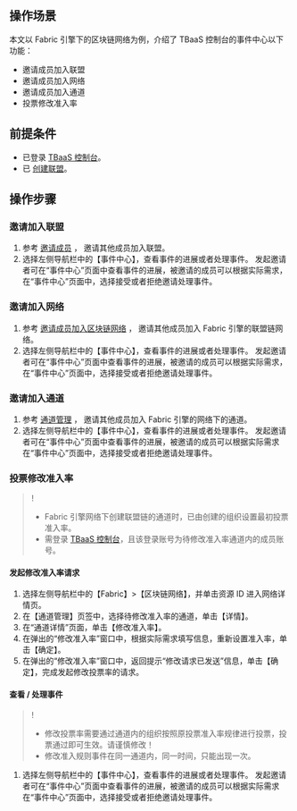 ## 操作场景
本文以  Fabric 引擎下的区块链网络为例，介绍了 TBaaS 控制台的事件中心以下功能：
 - 邀请成员加入联盟
 - 邀请成员加入网络
 - 邀请成员加入通道
 - 投票修改准入率


## 前提条件
- 已登录 [TBaaS 控制台](https://console.cloud.tencent.com/tbaas)。
- 已 [创建联盟]()。

## 操作步骤

### 邀请加入联盟
1. 参考 [邀请成员]() ， 邀请其他成员加入联盟。
2.  选择左侧导航栏中的【事件中心】，查看事件的进展或者处理事件。
发起邀请者可在“事件中心”页面中查看事件的进展，被邀请的成员可以根据实际需求，在“事件中心”页面中，选择接受或者拒绝邀请处理事件。


### 邀请加入网络
1. 参考 [邀请成员加入区块链网络]() ， 邀请其他成员加入 Fabric 引擎的联盟链网络。
2. 选择左侧导航栏中的【事件中心】，查看事件的进展或者处理事件。
发起邀请者可在“事件中心”页面中查看事件的进展，被邀请的成员可以根据实际需求，在“事件中心”页面中，选择接受或者拒绝邀请处理事件。

### 邀请加入通道
1. 参考 [通道管理]() ， 邀请其他成员加入 Fabric 引擎的网络下的通道。
2. 选择左侧导航栏中的【事件中心】，查看事件的进展或者处理事件。
发起邀请者可在“事件中心”页面中查看事件的进展，被邀请的成员可以根据实际需求在“事件中心”页面中，选择接受或者拒绝邀请处理事件。

### 投票修改准入率
>!
>- Fabric 引擎网络下创建联盟链的通道时，已由创建的组织设置最初投票准入率。
>- 需登录 [TBaaS 控制台](https://console.cloud.tencent.com/tbaas)，且该登录账号为待修改准入率通道内的成员账号。
>
#### 发起修改准入率请求
1.  选择左侧导航栏中的【Fabric】>【区块链网络】，并单击资源 ID 进入网络详情页。
2. 在【通道管理】页签中，选择待修改准入率的通道，单击【详情】。
3. 在“通道详情”页面，单击【修改准入率】。
4. 在弹出的“修改准入率”窗口中，根据实际需求填写信息，重新设置准入率，单击【确定】。
5. 在弹出的“修改准入率”窗口中，返回提示“修改请求已发送”信息，单击【确定】，完成发起修改投票率的请求。

#### 查看 / 处理事件
>!
> - 修改投票率需要通过通道内的组织按照原投票准入率规律进行投票，投票通过即可生效。请谨慎修改！
> - 修改准入规则事件在同一通道内，同一时间，只能出现一次。
>
1. 选择左侧导航栏中的【事件中心】，查看事件的进展或者处理事件。
发起邀请者可在“事件中心”页面中查看事件的进展，被邀请的成员可以根据实际需求在“事件中心”页面中，选择接受或者拒绝邀请处理事件。

